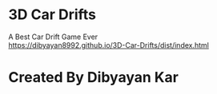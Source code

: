 # 3D Car Drifts
A Best Car Drift Game Ever
<br> https://dibyayan8992.github.io/3D-Car-Drifts/dist/index.html </br>

# Created By Dibyayan Kar
